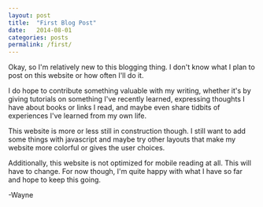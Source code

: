 ```yaml
---
layout: post
title:  "First Blog Post"
date:   2014-08-01 
categories: posts 
permalink: /first/
---
```


Okay, so I'm relatively new to this blogging thing. I don't know what I plan to post on this website or how often I'll do it. 

I do hope to contribute something valuable with my writing, whether it's by giving tutorials on something I've recently learned, expressing thoughts I have about books or links I read, and maybe even share tidbits of experiences I've learned from my own life. 

This website is more or less still in construction though. I still want to add some things with javascript and maybe try other layouts that make my website more colorful or gives the user choices. 

Additionally, this website is not optimized for mobile reading at all. This will have to change. For now though, I'm quite happy with what I have so far and hope to keep this going.

-Wayne 